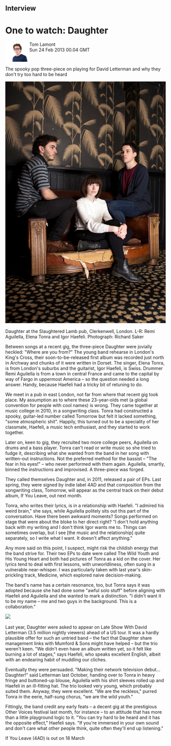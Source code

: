 ## Interview
# One to watch: Daughter
<img src="/Text/Resources/Tom-Lamont.png" width=15% height=15% align="left">

Tom Lamont\
Sun 24 Feb 2013 00.04 GMT
<br clear="left"/>

The spooky pop three-piece on playing for David Letterman and why they don't try too hard to be heard

<img src="/Images/168378701.jpg">

Daughter at the Slaughtered Lamb pub, Clerkenwell, London. L-R: Remi Aguilella, Elena Tonra and Igor Haefeli. Photograph: Richard Saker

Between songs at a recent gig, the three-piece Daughter were jovially heckled: "Where are you from?" The young band rehearse in London's King's Cross, their soon-to-be-released first album was recorded just north in Archway and chunks of it were written in Dorset. The singer, Elena Tonra, is from London's suburbs and the guitarist, Igor Haefeli, is Swiss. Drummer Remi Aguilella is from a town in central France and came to the capital by way of Fargo in uppermost America – so the question needed a long answer. Handy, because Haefeli had a tricky bit of retuning to do.

We meet in a pub in east London, not far from where that recent gig took place. My assumption as to where these 23-year-olds met (a global convention for people with cool names) is wrong. They came together at music college in 2010, in a songwriting class. Tonra had constructed a spooky, guitar-led number called Tomorrow but felt it lacked something, "some atmospheric shit". Happily, this turned out to be a speciality of her classmate, Haefeli, a music tech enthusiast, and they started to work together.

Later on, keen to gig, they recruited two more college peers, Aguilella on drums and a bass player. Tonra can't read or write music so she tried to fudge it, describing what she wanted from the band in her song with written-out instructions. Not the preferred method for the bassist – "The fear in his eyes!" – who never performed with them again. Aguilella, smartly, binned the instructions and improvised. A three-piece was forged.

They called themselves Daughter and, in 2011, released a pair of EPs. Last spring, they were signed by indie label 4AD and that composition from the songwriting class, Tomorrow, will appear as the central track on their debut album, If You Leave, out next month.

Tonra, who writes their lyrics, is in a relationship with Haefeli. "I admired his weird brain," she says, while Aguilella politely sits out this part of the conversation. Have there been awkward moments? Songs performed on stage that were about the bloke to her direct right? "I don't hold anything back with my writing and I don't think Igor wants me to. Things can sometimes overlap, but I see [the music and the relationship] quite separately, so I write what I want. It doesn't affect anything."

Any more said on this point, I suspect, might risk the childish energy that the band strive for. Their two EPs to date were called The Wild Youth and His Young Heart and both had pictures of Tonra as a kid on the cover. Her lyrics tend to deal with first lessons, with unworldliness, often sung in a vulnerable near-whisper. I was particularly taken with last year's skin-prickling track, Medicine, which explored naive decision-making.

The band's name has a certain resonance, too, but Tonra says it was adopted because she had done some "awful solo stuff" before aligning with Haefeli and Aguilella and she wanted to mark a distinction. "I didn't want it to be my name – me and two guys in the background. This is a collaboration."

[<img src="https://i.ytimg.com/vi/qdA8Sts4RIY/sddefault.jpg">](https://www.youtube.com/watch?v=qdA8Sts4RIY)

Last year, Daughter were asked to appear on Late Show With David Letterman (3.5 million nightly viewers) ahead of a US tour. It was a hardly plausible offer for such an untried band – the fact that Daughter share management links with Mumford & Sons might have helped – but the trio weren't keen. "We didn't even have an album written yet, so it felt like burning a lot of stages," says Haefeli, who speaks excellent English, albeit with an endearing habit of muddling our cliches.

Eventually they were persuaded. "Making their network television debut... Daughter!" said Letterman last October, handing over to Tonra in heavy fringe and buttoned-up blouse, Aguilella with his shirt sleeves rolled up and Haefeli in an ill-fitting hat. The trio looked very young, which probably suited them. Anyway, they were excellent. "We are the reckless," purred Tonra in the eerie, half-sung chorus, "we are the wild youth."

Fittingly, the band credit any early feats – a decent gig at the prestigious Other Voices festival last month, for instance – to an attitude that has more than a little playground logic to it. "You can try hard to be heard and it has the opposite effect," Haefeli says. "If you're immersed in your own sound and don't care what other people think, quite often they'll end up listening."

If You Leave (4AD) is out on 18 March


